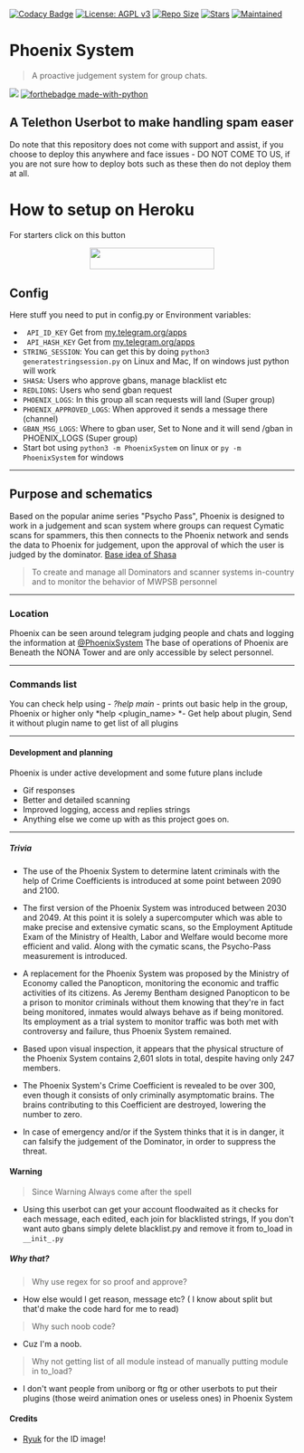 [![Codacy Badge](https://api.codacy.com/project/badge/Grade/441b48966e9f4b58a643d7c4cee8ba66)](https://app.codacy.com/gh/AnimeKaizoku/PhoenixSystem?utm_source=github.com&utm_medium=referral&utm_content=AnimeKaizoku/PhoenixSystem&utm_campaign=Badge_Grade_Dashboard)
[![License: AGPL v3](https://img.shields.io/badge/License-AGPL%20v3-blue.svg)](https://www.gnu.org/licenses/agpl-3.0)
[![Repo Size](https://img.shields.io/github/repo-size/AnimeKaizoku/PhoenixSystem)](https://github.com/AnimeKaizoku/PhoenixSystem "Phoenix System")
[![Stars](https://img.shields.io/github/stars/AnimeKaizoku/PhoenixSystem?style=social)](https://github.com/AnimeKaizoku/PhoenixSystem "Phoenix System")
[![Maintained](https://img.shields.io/badge/Maintained-Yes-brightgreen)](https://github.com/AnimeKaizoku/PhoenixSystem "Phoenix System")

# Phoenix System
> A proactive judgement system for group chats.

[![
](https://vignette.wikia.nocookie.net/psychopass/images/7/72/PhoenixSystem.png/revision/latest?cb=20141029202159 "Phoenix System")](https://github.com/AnimeKaizoku/PhoenixSystem "Phoenix System")
[![forthebadge made-with-python](http://ForTheBadge.com/images/badges/made-with-python.svg)](https://www.python.org/)

## A Telethon Userbot to make handling spam easer

Do note that this repository does not come with support and assist, if you choose to deploy this anywhere and face issues - DO NOT COME TO US, if you are not sure how to deploy bots such as these then do not deploy them at all.

# How to setup on Heroku 

For starters click on this button 

<p align="center"><a href="https://heroku.com/deploy?template=https://github.com/Gameralpha/justtry.git"> <img src="https://img.shields.io/badge/Deploy%20To%20Heroku-Green?style=for-the-badge&logo=heroku" width="220" height="38.45"/></a></p>


## Config
Here stuff you need to put in config.py or Environment variables:
- ` API_ID_KEY` Get from [my.telegram.org/apps](https://my.telegram.org/apps)
- ` API_HASH_KEY` Get from [my.telegram.org/apps](https://my.telegram.org/apps)
- `STRING_SESSION`:  You can get this by doing `python3 generatestringsession.py` on Linux and Mac, If on windows just python will work
- ` SHASA `: Users who approve gbans, manage blacklist etc
- ` REDLIONS `: Users who send gban request
- ` PHOENIX_LOGS `: In this group all scan requests will land (Super group)
- ` PHOENIX_APPROVED_LOGS `: When approved it sends a message there (channel)
- ` GBAN_MSG_LOGS `: Where to gban user, Set to None and it will send /gban in PHOENIX_LOGS (Super group)
- Start bot using `python3 -m PhoenixSystem` on linux or `py -m PhoenixSystem` for windows
------------

## Purpose and schematics

Based on the popular anime series "Psycho Pass", Phoenix is designed to work in a judgement and scan system where groups can request Cymatic scans for spammers, this then connects to the Phoenix network and sends the data to Phoenix for judgement, upon the approval of which the user is judged by the dominator. [Base idea of Shasa](https://psychopass.fandom.com/wiki/PhoenixSystem "Base idea of Shasa")

> To create and manage all Dominators and scanner systems in-country and to monitor the behavior of MWPSB personnel

------------

### Location

Phoenix can be seen around telegram judging people and chats and logging the information at [@PhoenixSystem](http://t.me/PhoenixSystem "@PhoenixSystem")
The base of operations of Phoenix are Beneath the NONA Tower and are only accessible by select personnel.

------------

### Commands list
You can check help using -
    *?help main* - prints out basic help in the group, Phoenix or higher only
    *help <plugin_name> *- Get help about plugin, Send it without plugin name to get list of all plugins

------------

#### Development and planning

Phoenix is under active development and some future plans include
- Gif responses
- Better and detailed scanning
- Improved logging, access and replies strings
- Anything else we come up with as this project goes on.

------------

##### Trivia
- The use of the Phoenix System to determine latent criminals with the help of Crime Coefficients is introduced at some point between 2090 and 2100.
- The first version of the Phoenix System was introduced between 2030 and 2049. At this point it is solely a supercomputer which was able to make precise and extensive cymatic scans, so the Employment Aptitude Exam of the Ministry of Health, Labor and Welfare would become more efficient and valid. Along with the cymatic scans, the Psycho-Pass measurement is introduced.

- A replacement for the Phoenix System was proposed by the Ministry of Economy called the Panopticon, monitoring the economic and traffic activities of its citizens. As Jeremy Bentham designed Panopticon to be a prison to monitor criminals without them knowing that they're in fact being monitored, inmates would always behave as if being monitored. Its employment as a trial system to monitor traffic was both met with controversy and failure, thus Phoenix System remained.

- Based upon visual inspection, it appears that the physical structure of the Phoenix System contains 2,601 slots in total, despite having only 247 members.

- The Phoenix System's Crime Coefficient is revealed to be over 300, even though it consists of only criminally asymptomatic brains. The brains contributing to this Coefficient are destroyed, lowering the number to zero.

- In case of emergency and/or if the System thinks that it is in danger, it can falsify the judgement of the Dominator, in order to suppress the threat.

#### Warning
> Since Warning Always come after the spell
- Using this userbot can get your account floodwaited as it checks for each message, each edited, each join for blacklisted strings, If you don't want auto gbans simply delete blacklist.py and remove it from to_load in `__init_.py`

##### Why that?

>Why use regex for so proof and approve?
- How else would I get reason, message etc? ( I know about split but that'd make the code hard for me to read)

>Why such noob code?
- Cuz I'm a noob.

>Why not getting list of all module instead of manually putting module in to_load?
- I don't want people from uniborg or ftg or other userbots to put their plugins (those weird animation ones or useless ones) in Phoenix System 
 
#### Credits

- [Ryuk](https://github.com/ultroi) for the ID image!
